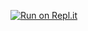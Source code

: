 [![Run on Repl.it](https://repl.it/badge/github/44pac/tros-leaked-selfbot)](https://repl.it/github/44pac/tros-leaked-selfbot)
